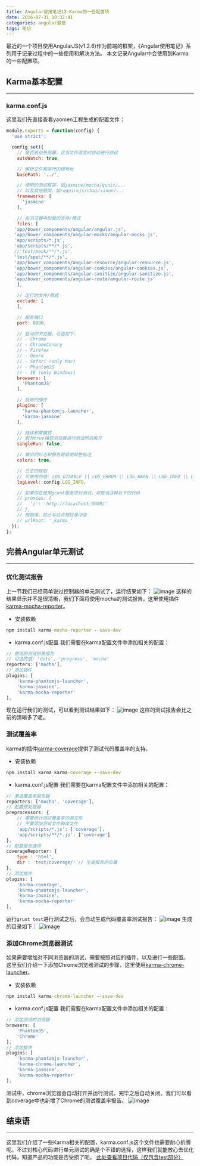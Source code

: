 ```yaml
---
title: Angular使用笔记12-Karma的一些配置项
date: 2016-07-31 10:32:41
categories: angular混搭
tags: 笔记
---
```

最近的一个项目使用AngularJS(v1.2.6)作为前端的框架，《Angular使用笔记》系列用于记录过程中的一些使用和解决方法。
本文记录Angular中会使用到Karma的一些配置项。
<!--more-->

## Karma基本配置
-----
### karma.conf.js
这里我们先直接查看yaomen工程生成的配置文件：
``` js
module.exports = function(config) {
  'use strict';

  config.set({
    // 是否启动热部署，且当文件改变时自动进行测试
    autoWatch: true,

    // 解析文件和运行的根地址
    basePath: '../',

    // 使用的测试框架，如jasmine/mocha/qunit/...
    // 以及其他框架，如requirejs/chai/sinon/...
    frameworks: [
      'jasmine'
    ],

    // 在浏览器中加载的文件/模式
    files: [
   'app/bower_components/angular/angular.js',
   'app/bower_components/angular-mocks/angular-mocks.js',
   'app/scripts/*.js',
   'app/scripts/**/*.js',
   //'test/mock/**/*.js',
   'test/spec/**/*.js',
   'app/bower_components/angular-resource/angular-resource.js',
   'app/bower_components/angular-cookies/angular-cookies.js',
   'app/bower_components/angular-sanitize/angular-sanitize.js',
   'app/bower_components/angular-route/angular-route.js'
    ],

    // 运行的文件/模式
    exclude: [
    ],

    // 服务端口
    port: 8080,

    // 启动的浏览器，可选如下:
    // - Chrome
    // - ChromeCanary
    // - Firefox
    // - Opera
    // - Safari (only Mac)
    // - PhantomJS
    // - IE (only Windows)
    browsers: [
      'PhantomJS'
    ],

    // 启用的插件
    plugins: [
      'karma-phantomjs-launcher',
      'karma-jasmine'
    ],

    // 持续积累模式
    // 若为true捕获浏览器运行测试然后离开
    singleRun: false,

	// 输出的日志和报告是启用颜色标注
    colors: true,

    // 日志的级别
    // 可使用的值: LOG_DISABLE || LOG_ERROR || LOG_WARN || LOG_INFO || LOG_DEBUG
    logLevel: config.LOG_INFO,

    // 如果你在使用grunt服务进行测试，可取消注释以下的代码
    // proxies: {
    //   '/': 'http://localhost:9000/'
    // },
    // 根路径，防止与站点根目录冲突
    // urlRoot: '_karma_'
  });
};
```

## 完善Angular单元测试
-----

### 优化测试报告
上一节我们已经简单说过控制器的单元测试了，运行结果如下：
![image](http://o905ne85q.bkt.clouddn.com/F184.tmp.png)
这样的结果显示并不是很清晰，我们下面将使用mocha的测试报告，这里使用插件[karma-mocha-reporter](https://github.com/litixsoft/karma-mocha-reporter)。
- 安装依赖

``` cmd
npm install karma-mocha-reporter --save-dev
```
- karma.conf.js配置
我们需要在karma配置文件中添加相关的配置：

``` js
// 使用的测试结果报告
// 可选的值: 'dots', 'progress', 'mocha'
reporters: ['mocha'],
// 添加插件
plugins: [
	'karma-phantomjs-launcher',
	'karma-jasmine'，
	'karma-mocha-reporter'
],
```

现在运行我们的测试，可以看到测试结果如下：
![image](http://o905ne85q.bkt.clouddn.com/36EE.tmp.png)
这样的测试报告会比之前的清晰多了呢。

### 测试覆盖率
karma的插件[karma-coverage](https://github.com/karma-runner/karma-coverage)提供了测试代码覆盖率的支持。
- 安装依赖

``` cmd
npm install karma karma-coverage --save-dev
```
- karma.conf.js配置
我们需要在karma配置文件中添加相关的配置：

``` js
// 激活覆盖率报告器
reporters: ['mocha', 'coverage'],
// 配置预处理器
preprocessors: {
	// 需要统计测试覆盖率的源文件
	// 不要添加测试文件和库文件
	'app/scripts/*.js': ['coverage'],
	'app/scripts/**/*.js': ['coverage']
},
// 配置报告选项
coverageReporter: {
	type : 'html',
	dir : 'test/coverage/' // 生成报告的位置
},
// 添加插件
plugins: [
	'karma-coverage',
	'karma-phantomjs-launcher',
	'karma-jasmine'，
	'karma-mocha-reporter'
],
```
运行`grunt test`进行测试之后，会自动生成代码覆盖率测试报告：
![image](http://o905ne85q.bkt.clouddn.com/40E2.tmp.png)
生成的目录如下：
![image](http://o905ne85q.bkt.clouddn.com/80EB.tmp.png)

### 添加Chrome浏览器测试
如果需要增加对不同浏览器的测试，需要按照对应的插件，以及进行一些配置。
这里我们介绍一下添加Chrome浏览器测试的步骤，这里使用[karma-chrome-launcher](https://github.com/karma-runner/karma-chrome-launcher)。
- 安装依赖

``` cmd
npm install karma-chrome-launcher --save-dev
```
- karma.conf.js配置
我们需要在karma配置文件中添加相关的配置：

``` js
// 添加测试的浏览器
browsers: [
	'PhantomJS',
	'Chrome'
],
// 添加插件
plugins: [
	'karma-phantomjs-launcher',
	'karma-chrome-launcher',
	'karma-jasmine'，
	'karma-mocha-reporter'
],
```
测试中，chrome浏览器会自动打开并运行测试，完毕之后自动关闭。我们可以看到coverage中也新增了Chrome的测试覆盖率报告。
![image](http://o905ne85q.bkt.clouddn.com/4B40.tmp.png)

## 结束语
-----
这里我们介绍了一些Karma相关的配置，karma.conf.js这个文件也需要耐心折腾呢。不过对核心代码进行单元测试的确是个不错的选择，这样我们就能放心去优化代码，知道产品的功能是否受损了呢。
[此处查看项目代码（仅包含test部分）](https://github.com/godbasin/godbasin.github.io/tree/blog-codes/angular-notes/12-karma-config)
